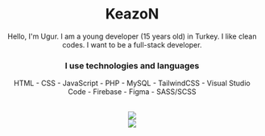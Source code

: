 <div align="center">
  <h1>KeazoN</h1>
  <p>Hello, I'm Ugur. I am a young developer (15 years old) in Turkey. I like clean codes. I want to be a full-stack developer.</p>
  <h3>I use technologies and languages</h3>
  <p>HTML - CSS - JavaScript - PHP - MySQL - TailwindCSS - Visual Studio Code - Firebase  - Figma - SASS/SCSS</p>
  <br>
  <img src="https://github-readme-stats.vercel.app/api?username=keazon&show_icons=true&theme=dark" />
  <br>
  <img src="https://github-readme-stats.vercel.app/api/top-langs/?username=keazon&theme=dark" />
</div>
